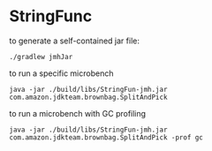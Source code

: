 # StringFunc
to generate a self-contained jar file:
```
./gradlew jmhJar 
```

to run a specific microbench
```
java -jar ./build/libs/StringFun-jmh.jar com.amazon.jdkteam.brownbag.SplitAndPick
```

to run a microbench with GC profiling 
```
java -jar ./build/libs/StringFun-jmh.jar com.amazon.jdkteam.brownbag.SplitAndPick -prof gc
```
